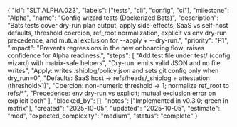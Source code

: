 {
  "id": "SLT.ALPHA.023",
  "labels": ["tests", "cli", "config", "ci"],
  "milestone": "Alpha",
  "name": "Config wizard tests (Dockerized Bats)",
  "description": "Bats tests cover dry-run plan output, apply side-effects, SaaS vs self-host defaults, threshold coercion, ref_root normalization, explicit vs env dry-run precedence, and mutual exclusion for --apply + --dry-run.",
  "priority": "P1",
  "impact": "Prevents regressions in the new onboarding flow; raises confidence for Alpha readiness.",
  "steps": [
    "Add test file under test/ (config wizard) with matrix-safe helpers",
    "Dry-run: emits valid JSON and no file writes",
    "Apply: writes .shiplog/policy.json and sets git config only when dry_run=0",
    "Defaults: SaaS host → refs/heads/_shiplog + attestation (threshold>1)",
    "Coercion: non-numeric threshold → 1; normalize ref_root to refs/*",
    "Precedence: env dry-run vs explicit; mutual exclusion error on explicit both"
  ],
  "blocked_by": [],
  "notes": ["Implemented in v0.3.0; green in matrix"],
  "created": "2025-10-05",
  "updated": "2025-10-05",
  "estimate": "med",
  "expected_complexity": "medium",
  "status": "complete"
}

